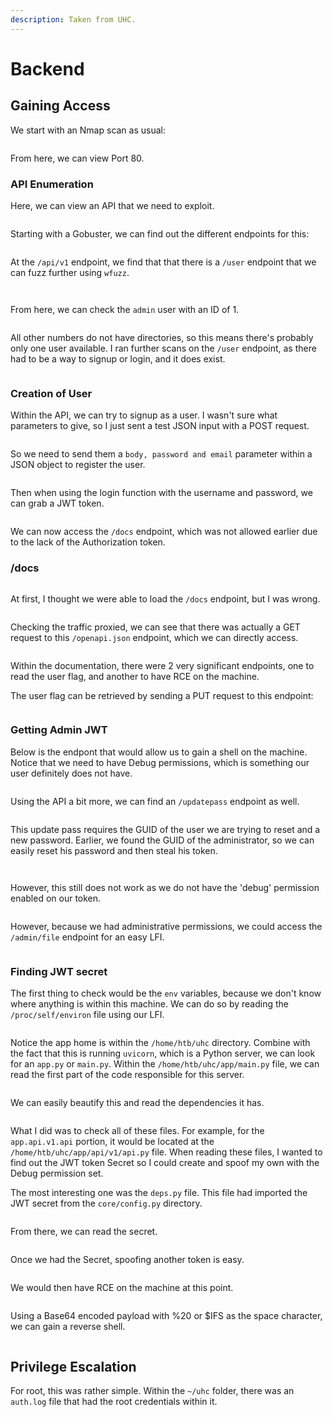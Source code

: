 ```yaml
---
description: Taken from UHC.
---
```


# Backend

## Gaining Access

We start with an Nmap scan as usual:

<figure><img src="../../../.gitbook/assets/image (3) (3).png" alt=""><figcaption></figcaption></figure>

From here, we can view Port 80.&#x20;

### API Enumeration

Here, we can view an API that we need to exploit.

<figure><img src="../../../.gitbook/assets/image (2) (1).png" alt=""><figcaption></figcaption></figure>

Starting with a Gobuster, we can find out the different endpoints for this:

&#x20;

<figure><img src="../../../.gitbook/assets/image (10) (4).png" alt=""><figcaption></figcaption></figure>

At the `/api/v1` endpoint, we find that that there is a `/user` endpoint that we can fuzz further using `wfuzz`.

<figure><img src="../../../.gitbook/assets/image (175).png" alt=""><figcaption></figcaption></figure>

<figure><img src="../../../.gitbook/assets/image (1) (1).png" alt=""><figcaption></figcaption></figure>

From here, we can check the `admin` user with an ID of 1.&#x20;

<figure><img src="../../../.gitbook/assets/image (173).png" alt=""><figcaption></figcaption></figure>

All other numbers do not have directories, so this means there's probably only one user available. I ran further scans on the `/user` endpoint, as there had to be a way to signup or login, and it does exist.

<figure><img src="../../../.gitbook/assets/image (183).png" alt=""><figcaption></figcaption></figure>

### Creation of User

Within the API, we can try to signup as a user. I wasn't sure what parameters to give, so I just sent a test JSON input with a POST request.

<figure><img src="../../../.gitbook/assets/image (177).png" alt=""><figcaption></figcaption></figure>

So we need to send them a `body, password and email` parameter within a JSON object to register the user.

<figure><img src="../../../.gitbook/assets/image (213).png" alt=""><figcaption></figcaption></figure>

Then when using the login function with the username and password, we can grab a JWT token.

<figure><img src="../../../.gitbook/assets/image (189).png" alt=""><figcaption></figcaption></figure>

We can now access the `/docs` endpoint, which was not allowed earlier due to the lack of the Authorization token.

### /docs

<figure><img src="../../../.gitbook/assets/image (201).png" alt=""><figcaption></figcaption></figure>

At first, I thought we were able to load the `/docs` endpoint, but I was wrong.

<figure><img src="../../../.gitbook/assets/image (178).png" alt=""><figcaption></figcaption></figure>

Checking the traffic proxied, we can see that there was actually a GET request to this `/openapi.json` endpoint, which we can directly access.

<figure><img src="../../../.gitbook/assets/image (170).png" alt=""><figcaption></figcaption></figure>

Within the documentation, there were 2 very significant endpoints, one to read the user flag, and another to have RCE on the machine.

The user flag can be retrieved by sending a PUT request to this endpoint:

<figure><img src="../../../.gitbook/assets/image (196).png" alt=""><figcaption></figcaption></figure>

### Getting Admin JWT

Below is the endpont that would allow us to gain a shell on the machine. Notice that we need to have Debug permissions, which is something our user definitely does not have.

<figure><img src="../../../.gitbook/assets/image (168).png" alt=""><figcaption></figcaption></figure>

Using the API a bit more, we can find an `/updatepass` endpoint as well.

<figure><img src="../../../.gitbook/assets/image (188).png" alt=""><figcaption></figcaption></figure>

This update pass requires the GUID of the user we are trying to reset and a new password. Earlier, we found the GUID of the administrator, so we can easily reset his password and then steal his token.

<figure><img src="../../../.gitbook/assets/image (1) (2).png" alt=""><figcaption></figcaption></figure>

<figure><img src="../../../.gitbook/assets/image (185).png" alt=""><figcaption></figcaption></figure>

However, this still does not work as we do not have the 'debug' permission enabled on our token.

<figure><img src="../../../.gitbook/assets/image (225).png" alt=""><figcaption></figcaption></figure>

However, because we had administrative permissions, we could access the `/admin/file` endpoint for an easy LFI.

<figure><img src="../../../.gitbook/assets/image (216).png" alt=""><figcaption></figcaption></figure>

### Finding JWT secret

The first thing to check would be the `env` variables, because we don't know where anything is within this machine. We can do so by reading the `/proc/self/environ` file using our LFI.

<figure><img src="../../../.gitbook/assets/image (5).png" alt=""><figcaption></figcaption></figure>

Notice the app home is within the `/home/htb/uhc` directory. Combine with the fact that this is running `uvicorn`, which is a Python server, we can look for an `app.py` or `main.py`. Within the `/home/htb/uhc/app/main.py` file, we can read the first part of the code responsible for this server.

<figure><img src="../../../.gitbook/assets/image (211).png" alt=""><figcaption></figcaption></figure>

We can easily beautify this and read the dependencies it has.

<figure><img src="../../../.gitbook/assets/image (224).png" alt=""><figcaption></figcaption></figure>

What I did was to check all of these files. For example, for the `app.api.v1.api` portion, it would be located at the `/home/htb/uhc/app/api/v1/api.py` file. When reading these files, I wanted to find out the JWT token Secret so I could create and spoof my own with the Debug permission set.&#x20;

The most interesting one was the `deps.py` file. This file had imported the JWT secret from the `core/config.py` directory.

<figure><img src="../../../.gitbook/assets/image (181).png" alt=""><figcaption></figcaption></figure>

From there, we can read the secret.

<figure><img src="../../../.gitbook/assets/image (199).png" alt=""><figcaption></figcaption></figure>

Once we had the Secret, spoofing another token is easy.

<figure><img src="../../../.gitbook/assets/image (174).png" alt=""><figcaption></figcaption></figure>

We would then have RCE on the machine at this point.

<figure><img src="../../../.gitbook/assets/image (4) (1).png" alt=""><figcaption></figcaption></figure>

Using a Base64 encoded payload with %20 or $IFS as the space character, we can gain a reverse shell.

<figure><img src="../../../.gitbook/assets/image (226).png" alt=""><figcaption></figcaption></figure>

## Privilege Escalation

For root, this was rather simple. Within the `~/uhc` folder, there was an `auth.log` file that had the root credentials within it.

<figure><img src="../../../.gitbook/assets/image (190).png" alt=""><figcaption></figcaption></figure>

<figure><img src="../../../.gitbook/assets/image (215).png" alt=""><figcaption></figcaption></figure>
